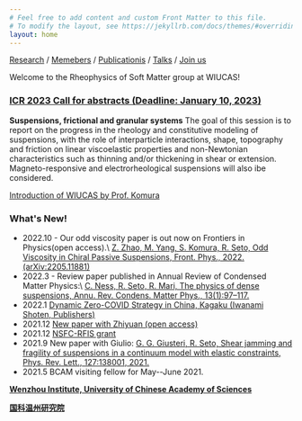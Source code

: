 ```yaml
---
# Feel free to add content and custom Front Matter to this file.
# To modify the layout, see https://jekyllrb.com/docs/themes/#overriding-theme-defaults
layout: home
---
```

[Research](1research.md) /  [Memebers](2members.md) / [Publicationis](4publications.md) / [Talks](5talks.md) / [Join us](6joinus.md)

Welcome to the Rheophysics of Soft Matter group at WIUCAS!

### [ICR 2023 Call for abstracts (Deadline: January 10, 2023)](http://www.icr2023.com)
>
**Suspensions, frictional and granular systems**
The goal of this session is to report on the progress in the rheology and constitutive modeling of suspensions, with the role of interparticle interactions, shape, topography and friction on linear viscoelastic properties and non-Newtonian characteristics such as thinning and/or thickening in shear or extension. Magneto-responsive  and electrorheological suspensions will also ibe considered.


[Introduction of WIUCAS by Prof. Komura](https://youtu.be/akAe0qse_3s)


### **What's New!**


- 2022.10 - Our odd viscosity paper is out now on Frontiers in Physics(open access).\\
[Z. Zhao, M. Yang, S. Komura, R. Seto, Odd Viscosity in Chiral Passive Suspensions, Front. Phys., 2022.](https://www.frontiersin.org/articles/10.3389/fphy.2022.951465/abstract)[(arXiv:2205.11881)](https://arxiv.org/abs/2205.11881)
- 2022.3 - Review paper published in Annual Review of Condensed Matter Physics:\\
[C. Ness, R. Seto, R. Mari, The physics of dense suspensions, Annu. Rev. Condens. Matter Phys., 13(1):97–117.](https://doi.org/10.1146/annurev-conmatphys-031620-105938)
- 2022.1 [Dynamic Zero-COVID Strategy in China, Kagaku (Iwanami Shoten, Publishers)](/assets/pdf/Kagaku_202201_Seto_etal.pdf)
- 2021.12 [New paper with Zhiyuan (open access)](https://doi.org/10.1103/PhysRevResearch.3.043229)
- 2021.12 [NSFC-RFIS grant](http://www.wiucas.ac.cn/news/2021/1094.html)
- 2021.9 New paper with Giulio: [G. G. Giusteri, R. Seto, Shear jamming and fragility of suspensions in a continuum model with elastic constraints, Phys. Rev. Lett., 127:138001, 2021.](https://doi.org/10.1103/PhysRevLett.127.138001) 
- 2021.5 BCAM visiting fellow for May--June 2021.


[**Wenzhou Institute, University of Chinese Academy of Sciences**](http://english.wiucas.ac.cn)

[**国科温州研究院**](http://www.wiucas.ac.cn)
